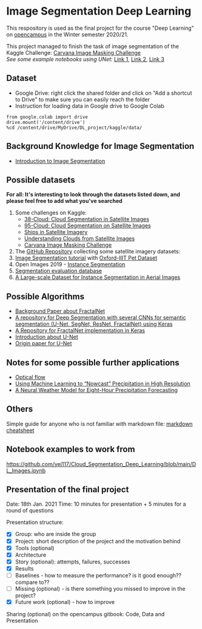 # Image Segmentation Deep Learning 

This respository is used as the final project for the course "Deep Learning" on [opencampus](https://edu.opencampus.sh/) in the Winter semester 2020/21.

This project managed to finish the task of image segmentation of the Kaggle Challenge: [Carvana Image Masking Challenge](https://www.kaggle.com/c/carvana-image-masking-challenge/overview)<br>
*See some example notebooks using UNet:* [Link 1](https://www.kaggle.com/hotuanlong/u-net/notebook), [Link 2](https://www.kaggle.com/gargkaman7/semantic-segemntation), [Link 3](https://www.kaggle.com/uysimty/carvana-image-masking#Model)


## Dataset
- Google Drive: right click the shared folder and click on "Add a shortcut to Drive" to make sure you can easily reach the folder
- Instruction for loading data in Google drive to Google Colab
```
from google.colab import drive
drive.mount('/content/drive')
%cd /content/drive/MyDrive/DL_project/kaggle/data/
```

## Background Knowledge for Image Segmentation
* [Introduction to Image Segmentation](https://www.analyticsvidhya.com/blog/2019/04/introduction-image-segmentation-techniques-python/)

## Possible datasets
**For all: It's interesting to look through the datasets listed down, and please feel free to add what you've searched**
1. Some challenges on Kaggle:
    - [38-Cloud: Cloud Segmentation in Satellite Images](https://www.kaggle.com/sorour/38cloud-cloud-segmentation-in-satellite-images)
    - [95-Cloud: Cloud Segmentation on Satellite Images](https://www.kaggle.com/sorour/95cloud-cloud-segmentation-on-satellite-images/version/1)
    - [Ships in Satellite Imagery](https://www.kaggle.com/rhammell/ships-in-satellite-imagery)
    - [Understanding Clouds from Satellite Images](https://www.kaggle.com/c/understanding_cloud_organization) 
    - [Carvana Image Masking Challenge](https://www.kaggle.com/c/carvana-image-masking-challenge/overview)
2. The [GitHub Repository](https://github.com/chrieke/awesome-satellite-imagery-datasets) collecting some satellite imagery datasets: 
3. [Image Segmentation tutorial](https://www.tensorflow.org/tutorials/images/segmentation) with [Oxford-IIIT Pet Dataset](https://www.robots.ox.ac.uk/%7Evgg/data/pets/)
4. Open Images 2019 - [Instance Segmentation](https://www.kaggle.com/c/open-images-2019-instance-segmentation/data)
5. [Segmentation evaluation database](http://www.wisdom.weizmann.ac.il/~vision/Seg_Evaluation_DB/index.html)
6. [A Large-scale Dataset for Instance Segmentation in Aerial Images](https://captain-whu.github.io/iSAID/dataset.html)

## Possible Algorithms
* [Background Paper about FractalNet](https://arxiv.org/pdf/1605.07648.pdf)
* [A repository for Deep Segmentation with several CNNs for semantic segmentation (U-Net, SegNet, ResNet, FractalNet) using Keras](https://github.com/danielelic/deep-segmentation/blob/master/train_fractal_unet.py)
* [A Repository for FractalNet implementation in Keras](https://github.com/snf/keras-fractalnet/blob/master/src/fractalnet.py)
* [Introduction about U-Net](https://neurohive.io/en/popular-networks/u-net/)
* [Origin paper for U-Net](https://arxiv.org/abs/1505.04597)


## Notes for some possible further applications
* [Optical flow](https://nanonets.com/blog/optical-flow/)
* [Using Machine Learning to “Nowcast” Precipitation in High Resolution](https://ai.googleblog.com/2020/01/using-machine-learning-to-nowcast.html)
* [A Neural Weather Model for Eight-Hour Precipitation Forecasting](https://ai.googleblog.com/2020/03/a-neural-weather-model-for-eight-hour.html)


## Others 
Simple guide for anyone who is not familiar with markdown file: [markdown cheatsheet](https://guides.github.com/pdfs/markdown-cheatsheet-online.pdf)

## Notebook examples to work from
https://github.com/yej117/Cloud_Segmentation_Deep_Learning/blob/main/DL_Images.ipynb


## Presentation of the final project
Date: 18th Jan. 2021
Time: 10 minutes for presentation + 5 minutes for a round of questions

Presentation structure:
- [x] Group: who are inside the group
- [x] Project: short description of the project and the motivation behind
- [x] Tools (optional)
- [x] Architecture
- [x] Story (optional): attempts, failures, successes
- [x] Results 
- [ ] Baselines - how to measure the performance? is it good enough?? compare to??
- [ ] Missing (optional) - is there something you missed to improve in the project?
- [x] Future work (optional) - how to improve

Sharing (optional) on the opencampus gitbook: Code, Data and Presentation

